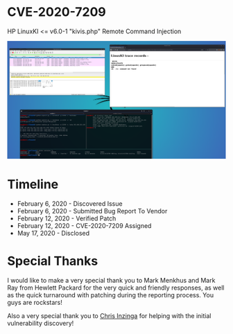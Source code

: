 # CVE-2020-7209
HP LinuxKI &lt;= v6.0-1 "kivis.php" Remote Command Injection

![screenshot](proof.PNG)

# Timeline

- February 6, 2020 - Discovered Issue
- February 6, 2020 - Submitted Bug Report To Vendor
- February 12, 2020 - Verified Patch
- February 12, 2020 - CVE-2020-7209 Assigned
- May 17, 2020 - Disclosed

# Special Thanks
I would like to make a very special thank you to Mark Menkhus and Mark Ray from Hewlett Packard for the very quick and friendly responses, as well as the quick turnaround with patching during the reporting process. You guys are rockstars! 

Also a very special thank you to [Chris Inzinga](https://github.com/cinzinga) for helping with the initial vulnerability discovery!
